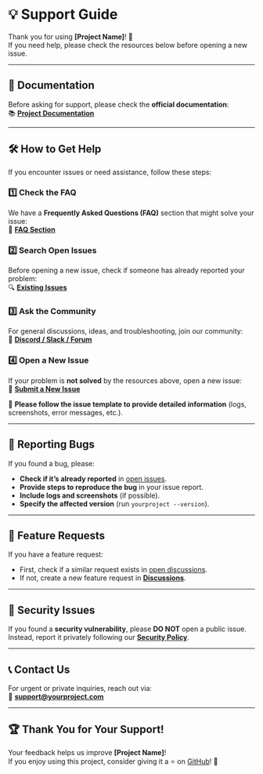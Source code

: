 # 💡 Support Guide

Thank you for using **[Project Name]**! 🚀  
If you need help, please check the resources below before opening a new issue.

---

## 📖 Documentation

Before asking for support, please check the **official documentation**:  
📚 **[Project Documentation](https://yourproject.docs.example.com)**

---

## 🛠 How to Get Help

If you encounter issues or need assistance, follow these steps:

### 1️⃣ **Check the FAQ**

We have a **Frequently Asked Questions (FAQ)** section that might solve your issue:  
📌 **[FAQ Section](https://yourproject.docs.example.com/faq)**

### 2️⃣ **Search Open Issues**

Before opening a new issue, check if someone has already reported your problem:  
🔍 **[Existing Issues](https://github.com/yourrepo/issues?q=is%3Aissue)**

### 3️⃣ **Ask the Community**

For general discussions, ideas, and troubleshooting, join our community:  
💬 **[Discord / Slack / Forum](https://yourcommunity.example.com)**

### 4️⃣ **Open a New Issue**

If your problem is **not solved** by the resources above, open a new issue:  
📩 **[Submit a New Issue](https://github.com/yourrepo/issues/new/choose)**

🔹 **Please follow the issue template to provide detailed information** (logs, screenshots, error messages, etc.).

---

## 🚀 Reporting Bugs

If you found a bug, please:

- **Check if it’s already reported** in [open issues](https://github.com/yourrepo/issues).
- **Provide steps to reproduce the bug** in your issue report.
- **Include logs and screenshots** (if possible).
- **Specify the affected version** (run `yourproject --version`).

---

## 🎯 Feature Requests

If you have a feature request:

- First, check if a similar request exists in [open discussions](https://github.com/yourrepo/discussions).
- If not, create a new feature request in **[Discussions](https://github.com/yourrepo/discussions/new)**.

---

## 🔐 Security Issues

If you found a **security vulnerability**, please **DO NOT** open a public issue.  
Instead, report it privately following our **[Security Policy](SECURITY.md)**.

---

## 📞 Contact Us

For urgent or private inquiries, reach out via:  
📧 **[support@yourproject.com](mailto:support@yourproject.com)**

---

## 🏆 Thank You for Your Support!

Your feedback helps us improve **[Project Name]**!  
If you enjoy using this project, consider giving it a ⭐ on [GitHub](https://github.com/yourrepo)! 🚀
